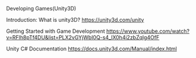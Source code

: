 Developing Games(Unity3D)

Introduction:
What is unity3D? 
https://unity3d.com/unity

Getting Started with Game Development 
https://www.youtube.com/watch?v=RFlh8pTf4DU&list=PLX2vGYjWbI0Q-s4_lX0h4i2zbZqlg4OfF

Unity C# Documentation 
https://docs.unity3d.com/Manual/index.html
